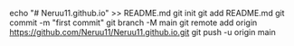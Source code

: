 echo "# Neruu11.github.io" >> README.md
git init
git add README.md
git commit -m "first commit"
git branch -M main
git remote add origin https://github.com/Neruu11/Neruu11.github.io.git
git push -u origin main
